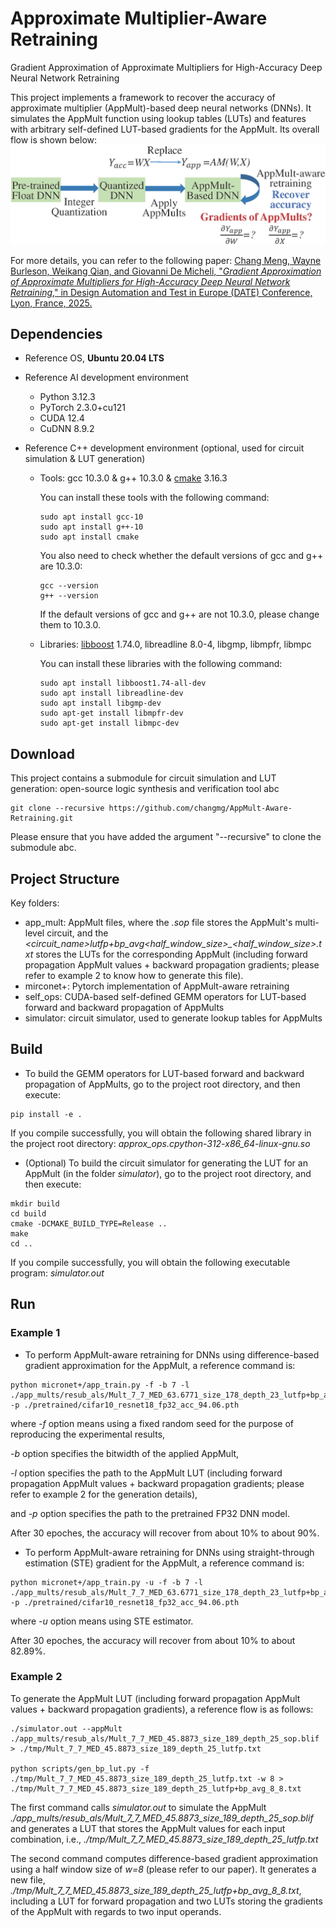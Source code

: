 # Approximate Multiplier-Aware Retraining
Gradient Approximation of Approximate Multipliers for High-Accuracy Deep Neural Network Retraining

This project implements a framework to recover the accuracy of approximate multiplier (AppMult)-based deep neural networks (DNNs).
It simulates the AppMult function using lookup tables (LUTs) and features with arbitrary self-defined LUT-based gradients for the AppMult.
Its overall flow is shown below:
<img src="./fig/flow.jpg" alt="flow" style="zoom: 100%;" />

For more details, you can refer to the following paper:
[Chang Meng, Wayne Burleson, Weikang Qian, and Giovanni De Micheli, "*Gradient Approximation of Approximate Multipliers for High-Accuracy Deep Neural Network Retraining*," in Design Automation and Test in Europe (DATE) Conference, Lyon, France, 2025.](./paper/DATE_2025_Approximate_Multiplier_Aware_DNN_Training.pdf)


## Dependencies 

- Reference OS, **Ubuntu 20.04 LTS** 

- Reference AI development environment
    - Python 3.12.3
    - PyTorch 2.3.0+cu121
    - CUDA 12.4
    - CuDNN 8.9.2

- Reference C++ development environment (optional, used for circuit simulation & LUT generation)

  - Tools: gcc 10.3.0 & g++ 10.3.0 & [cmake](https://cmake.org/) 3.16.3

    You can install these tools with the following command:

    ```shell
    sudo apt install gcc-10
    sudo apt install g++-10
    sudo apt install cmake
    ```

    You also need to check whether the default versions of gcc and g++ are 10.3.0:

    ```shell
    gcc --version
    g++ --version
    ```

    If the default versions of gcc and g++ are not 10.3.0, please change them to 10.3.0.

  - Libraries: [libboost](https://www.boost.org/) 1.74.0, libreadline 8.0-4, libgmp, libmpfr, libmpc

    You can install these libraries with the following command:

    ```shell
    sudo apt install libboost1.74-all-dev
    sudo apt install libreadline-dev
    sudo apt install libgmp-dev
    sudo apt-get install libmpfr-dev
    sudo apt-get install libmpc-dev
    ```

## Download

This project contains a submodule for circuit simulation and LUT generation: open-source logic synthesis and verification tool abc

```shell
git clone --recursive https://github.com/changmg/AppMult-Aware-Retraining.git
```

Please ensure that you have added the argument "--recursive" to clone the submodule abc.


## Project Structure

Key folders:

- app_mult: AppMult files, where the *.sop* file stores the AppMult's multi-level circuit, and the *<circuit_name>_lutfp+bp_avg_<half_window_size>_<half_window_size>.txt* stores the LUTs for the corresponding AppMult (including forward propagation AppMult values + backward propagation gradients; please refer to example 2 to know how to generate this file).
- mirconet+: Pytorch implementation of AppMult-aware retraining
- self_ops: CUDA-based self-defined GEMM operators for LUT-based forward and backward propagation of AppMults
- simulator: circuit simulator, used to generate lookup tables for AppMults

## Build

- To build the GEMM operators for LUT-based forward and backward propagation of AppMults, go to the project root directory, and then execute:

```shell
pip install -e .
```

If you compile successfully, you will obtain the following shared library in the project root directory:
*approx_ops.cpython-312-x86_64-linux-gnu.so*


- (Optional) To build the circuit simulator for generating the LUT for an AppMult (in the folder *simulator*), go to the project root directory, and then execute:

```shell
mkdir build
cd build
cmake -DCMAKE_BUILD_TYPE=Release ..
make
cd ..
```

If you compile successfully, you will obtain the following executable program:
*simulator.out*

## Run

### Example 1 

- To perform AppMult-aware retraining for DNNs using difference-based gradient approximation for the AppMult, a reference command is:

```shell
python micronet+/app_train.py -f -b 7 -l ./app_mults/resub_als/Mult_7_7_MED_63.6771_size_178_depth_23_lutfp+bp_avg_8_8.txt -p ./pretrained/cifar10_resnet18_fp32_acc_94.06.pth
```
where *-f* option means using a fixed random seed for the purpose of reproducing the experimental results,

*-b* option specifies the bitwidth of the applied AppMult,

*-l* option specifies the path to the AppMult LUT (including forward propagation AppMult values + backward propagation gradients; please refer to example 2 for the generation details),

and *-p* option specifies the path to the pretrained FP32 DNN model.

After 30 epoches, the accuracy will recover from about 10% to about 90%.

- To perform AppMult-aware retraining for DNNs using straight-through estimation (STE) gradient for the AppMult, a reference command is:

```shell
python micronet+/app_train.py -u -f -b 7 -l ./app_mults/resub_als/Mult_7_7_MED_63.6771_size_178_depth_23_lutfp+bp_avg_8_8.txt -p ./pretrained/cifar10_resnet18_fp32_acc_94.06.pth
```
where *-u* option means using STE estimator.

After 30 epoches, the accuracy will recover from about 10% to about 82.89%.

### Example 2
To generate the AppMult LUT (including forward propagation AppMult values + backward propagation gradients),
a reference flow is as follows:

```shell
./simulator.out --appMult ./app_mults/resub_als/Mult_7_7_MED_45.8873_size_189_depth_25_sop.blif > ./tmp/Mult_7_7_MED_45.8873_size_189_depth_25_lutfp.txt

python scripts/gen_bp_lut.py -f ./tmp/Mult_7_7_MED_45.8873_size_189_depth_25_lutfp.txt -w 8 > ./tmp/Mult_7_7_MED_45.8873_size_189_depth_25_lutfp+bp_avg_8_8.txt
```

The first command calls *simulator.out* to simulate the AppMult *./app_mults/resub_als/Mult_7_7_MED_45.8873_size_189_depth_25_sop.blif* and generates a LUT that stores the AppMult values for each input combination, i.e., *./tmp/Mult_7_7_MED_45.8873_size_189_depth_25_lutfp.txt*

The second command computes difference-based gradient approximation using a half window size of *w=8* (please refer to our paper). It generates a new file, *./tmp/Mult_7_7_MED_45.8873_size_189_depth_25_lutfp+bp_avg_8_8.txt*, including a LUT for forward propagation and two LUTs storing the gradients of the AppMult with regards to two input operands.
